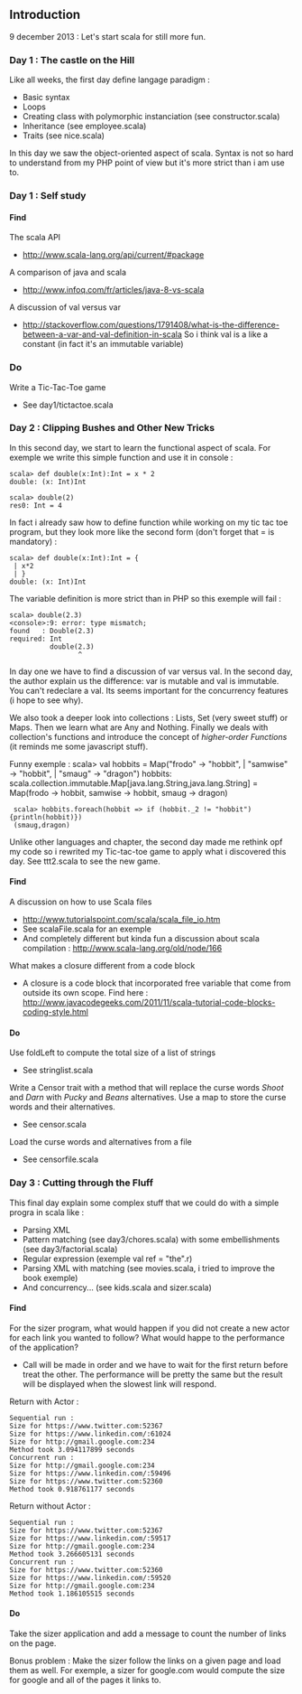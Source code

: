 ## Introduction

9 december 2013 : Let's start scala for still more fun.

### Day 1 : The castle on the Hill

Like all weeks, the first day define langage paradigm :
* Basic syntax
* Loops
* Creating class with polymorphic instanciation (see constructor.scala)
* Inheritance (see employee.scala)
* Traits (see nice.scala)

In this day we saw the object-oriented aspect of scala. Syntax is not so hard to understand from my PHP point of view but it's more strict than i am use to.

### Day 1 : Self study

#### Find

The scala API

* http://www.scala-lang.org/api/current/#package

A comparison of java and scala

* http://www.infoq.com/fr/articles/java-8-vs-scala

A discussion of val versus var

* http://stackoverflow.com/questions/1791408/what-is-the-difference-between-a-var-and-val-definition-in-scala So i think val is a like a constant (in fact it's an immutable variable)

### Do

Write a Tic-Tac-Toe game

* See day1/tictactoe.scala

### Day 2 : Clipping Bushes and Other New Tricks

In this second day, we start to learn the functional aspect of scala. For exemple we write this simple function and use it in console :

    scala> def double(x:Int):Int = x * 2
    double: (x: Int)Int

    scala> double(2)
    res0: Int = 4

In fact i already saw how to define function while working on my tic tac toe program, but they look more like the second form (don't forget that = is mandatory) :

    scala> def double(x:Int):Int = {
     | x*2
     | }
    double: (x: Int)Int

The variable definition is more strict than in PHP so this exemple will fail :

    scala> double(2.3)
    <console>:9: error: type mismatch;
    found   : Double(2.3)
    required: Int
              double(2.3)
                     ^

In day one we have to find a discussion of var versus val. In the second day, the author explain us the difference: var is mutable and val is immutable. You can't redeclare a val. Its seems important for the concurrency features (i hope to see why).

We also took a deeper look into collections : Lists, Set (very sweet stuff) or Maps. Then we learn what are Any and Nothing. Finally we deals with collection's functions and introduce the concept of *higher-order Functions* (it reminds me some javascript stuff).

Funny exemple :
    scala> val hobbits = Map("frodo" -> "hobbit",
     | "samwise" -> "hobbit",
     | "smaug" -> "dragon")
     hobbits: scala.collection.immutable.Map[java.lang.String,java.lang.String] = Map(frodo -> hobbit, samwise -> hobbit, smaug -> dragon)

     scala> hobbits.foreach(hobbit => if (hobbit._2 != "hobbit") {println(hobbit)})
     (smaug,dragon)

Unlike other languages and chapter, the second day made me rethink opf my code so i rewrited my Tic-tac-toe game to apply what i discovered this day. See ttt2.scala to see the new game.

#### Find

A discussion on how to use Scala files

* http://www.tutorialspoint.com/scala/scala_file_io.htm
* See scalaFile.scala for an exemple
* And completely different but kinda fun a discussion about scala compilation : http://www.scala-lang.org/old/node/166

What makes a closure different from a code block

* A closure is a code block that incorporated free variable that come from outside its own scope. Find here : http://www.javacodegeeks.com/2011/11/scala-tutorial-code-blocks-coding-style.html

#### Do

Use foldLeft to compute the total size of a list of strings

* See stringlist.scala

Write a Censor trait with a method that will replace the curse words *Shoot* and *Darn* with *Pucky* and *Beans* alternatives. Use a map to store the curse words and their alternatives.

* See censor.scala

Load the curse words and alternatives from a file

* See censorfile.scala

### Day 3 : Cutting through the Fluff

This final day explain some complex stuff that we could do with a simple progra in scala like :

* Parsing XML
* Pattern matching (see day3/chores.scala) with some embellishments (see day3/factorial.scala)
* Regular expression (exemple val ref = "the".r)
* Parsing XML with matching (see movies.scala, i tried to improve the book exemple)
* And concurrency... (see kids.scala and sizer.scala)

#### Find

For the sizer program, what would happen if you did not create a new actor for each link you wanted to follow? What would happe to the performance of the application?

* Call will be made in order and we have to wait for the first return before treat the other. The performance will be pretty the same but the result will be displayed when the slowest link will respond.

Return with Actor :

    Sequential run :
    Size for https://www.twitter.com:52367
    Size for https://www.linkedin.com/:61024
    Size for http://gmail.google.com:234
    Method took 3.094117899 seconds
    Concurrent run :
    Size for http://gmail.google.com:234
    Size for https://www.linkedin.com/:59496
    Size for https://www.twitter.com:52360
    Method took 0.918761177 seconds

Return without Actor :

    Sequential run :
    Size for https://www.twitter.com:52367
    Size for https://www.linkedin.com/:59517
    Size for http://gmail.google.com:234
    Method took 3.266605131 seconds
    Concurrent run :
    Size for https://www.twitter.com:52360
    Size for https://www.linkedin.com/:59520
    Size for http://gmail.google.com:234
    Method took 1.186105515 seconds


#### Do

Take the sizer application and add a message to count the number of links on the page.

Bonus problem : Make the sizer follow the links on a given page and load them as well. For exemple, a sizer for google.com would compute the size for google and all of the pages it links to.
